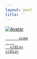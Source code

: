 ```yaml
---
layout: post
title: ''
---
```


<p class="imglist">

<div class="image-container">
  <a href="https://pic.superbed.cn/item/5dabd09b451253d1780857d1.jpg"  data-fancybox="images">
    <img src="https://cxcxcx.cx/assets/img/cx/cx0003/c.jpg" alt="Avatar" class="image" />
    <div class="overlay">
      <div class="text">
        
          view
        
      </div>
    </div>
  </a>
</div>



  <a href="https://pic.superbed.cn/item/5dabd09b451253d1780857d3.jpg" data-fancybox="images"><img src="" /></a>

  <a href="https://pic.superbed.cn/item/5dabd09b451253d1780857db.jpg" data-fancybox="images"><img src="" /></a>

  <a href="https://pic.superbed.cn/item/5dabd09b451253d1780857e4.jpg" data-fancybox="images"><img src="" /></a>

  <a href="https://pic.superbed.cn/item/5dabd09b451253d1780857e9.jpg" data-fancybox="images"><img src="" /></a>

  <a href="https://pic.superbed.cn/item/5dabd09b451253d1780857ee.jpg" data-fancybox="images"><img src="" /></a>

  <a href="https://pic.superbed.cn/item/5dabd09b451253d1780857f3.jpg" data-fancybox="images"><img src="" /></a>

  <a href="https://pic.superbed.cn/item/5dabd09b451253d1780857f9.jpg" data-fancybox="images"><img src="" /></a>

  <a href="https://pic.superbed.cn/item/5dabd09b451253d178085802.jpg" data-fancybox="images"><img src="" /></a>

  <a href="https://pic.superbed.cn/item/5dabd09b451253d178085807.jpg" data-fancybox="images"><img src="" /></a>

  <a href="https://pic.superbed.cn/item/5dabd09b451253d17808580f.jpg" data-fancybox="images"><img src="" /></a>

  <a href="https://pic.superbed.cn/item/5dabd09b451253d178085814.jpg" data-fancybox="images"><img src="" /></a>

  <a href="https://pic.superbed.cn/item/5dabd09b451253d17808581b.jpg" data-fancybox="images"><img src="" /></a>

  <a href="https://pic.superbed.cn/item/5dabd09b451253d178085821.jpg" data-fancybox="images"><img src="" /></a>

  <a href="https://pic.superbed.cn/item/5dabd09b451253d178085828.jpg" data-fancybox="images"><img src="" /></a>

  <a href="https://pic.superbed.cn/item/5dabd09b451253d17808582d.jpg" data-fancybox="images"><img src="" /></a>

  <a href="https://pic.superbed.cn/item/5dabd09b451253d178085833.jpg" data-fancybox="images"><img src="" /></a>

  <a href="https://pic.superbed.cn/item/5dabd09b451253d178085838.jpg" data-fancybox="images"><img src="" /></a>

  <a href="https://pic.superbed.cn/item/5dabd09b451253d17808583d.jpg" data-fancybox="images"><img src="" /></a>

  <a href="https://pic.superbed.cn/item/5dabd09b451253d178085845.jpg" data-fancybox="images"><img src="" /></a>

  <a href="https://pic.superbed.cn/item/5dabd09b451253d17808584b.jpg" data-fancybox="images"><img src="" /></a>

  <a href="https://pic.superbed.cn/item/5dabd09b451253d178085852.jpg" data-fancybox="images"><img src="" /></a>

  <a href="https://pic.superbed.cn/item/5dabd09b451253d178085855.jpg" data-fancybox="images"><img src="" /></a>

  <a href="https://pic.superbed.cn/item/5dabd09b451253d178085858.jpg" data-fancybox="images"><img src="" /></a>

  <a href="https://pic.superbed.cn/item/5dabd09b451253d178085862.jpg" data-fancybox="images"><img src="" /></a>

  <a href="https://pic.superbed.cn/item/5dabd09b451253d178085867.jpg" data-fancybox="images"><img src="" /></a>

  <a href="https://pic.superbed.cn/item/5dabd09b451253d17808586f.jpg" data-fancybox="images"><img src="" /></a>

  <a href="https://pic.superbed.cn/item/5dabd09b451253d178085874.jpg" data-fancybox="images"><img src="" /></a>

  <a href="https://pic.superbed.cn/item/5dabd09b451253d178085879.jpg" data-fancybox="images"><img src="" /></a>

  <a href="https://pic.superbed.cn/item/5dabd09b451253d178085880.jpg" data-fancybox="images"><img src="" /></a>

  <a href="https://pic.superbed.cn/item/5dabd09b451253d178085886.jpg" data-fancybox="images"><img src="" /></a>

  <a href="https://pic.superbed.cn/item/5dabd09b451253d17808588d.jpg" data-fancybox="images"><img src="" /></a>

  <a href="https://pic.superbed.cn/item/5dabd09b451253d178085892.jpg" data-fancybox="images"><img src="" /></a>

  <a href="https://pic.superbed.cn/item/5dabd09b451253d178085897.jpg" data-fancybox="images"><img src="" /></a>

  <a href="https://pic.superbed.cn/item/5dabd09b451253d17808589c.jpg" data-fancybox="images"><img src="" /></a>

  <a href="https://pic.superbed.cn/item/5dabd09b451253d1780858a1.jpg" data-fancybox="images"><img src="" /></a>

  <a href="https://pic.superbed.cn/item/5dabd09b451253d1780858ab.jpg" data-fancybox="images"><img src="" /></a>

  <a href="https://pic.superbed.cn/item/5dabd09b451253d1780858b0.jpg" data-fancybox="images"><img src="" /></a>

  <a href="https://pic.superbed.cn/item/5dabd09b451253d1780858b5.jpg" data-fancybox="images"><img src="" /></a>

  <a href="https://pic.superbed.cn/item/5dabd09b451253d1780858bd.jpg" data-fancybox="images"><img src="" /></a>

  <a href="https://pic.superbed.cn/item/5dabd09b451253d1780858c2.jpg" data-fancybox="images"><img src="" /></a>

  <a href="https://pic.superbed.cn/item/5dabd09b451253d1780858c7.jpg" data-fancybox="images"><img src="" /></a>

  <a href="https://pic.superbed.cn/item/5dabd09b451253d1780858ce.jpg" data-fancybox="images"><img src="" /></a>

  <a href="https://pic.superbed.cn/item/5dabd09b451253d1780858d4.jpg" data-fancybox="images"><img src="" /></a>

  <a href="https://pic.superbed.cn/item/5dabd09b451253d1780858d9.jpg" data-fancybox="images"><img src="" /></a>








</p>